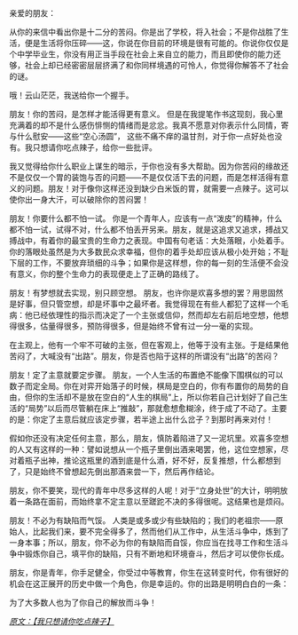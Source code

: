 亲爱的朋友：

从你的来信中看出你是十二分的苦闷。你是出了学校，将入社会；不是你战胜了生活，便是生活将你压碎——这，你说在你目前的环境是很有可能的。你说你仅仅是个中学毕业生，你没有用正当手段在社会上来自立的能力，而且即使你的能力还够，社会上却已经密密层层挤满了和你同样境遇的可怜人，你觉得你解答不了社会的谜。

哦！云山茫茫，我送给你一个握手。


朋友！你的苦闷，是怎样才能活得更有意义。
但是在我提笔作书这现刻，我心里充满着的却不是什么感伤悱恻的情绪而是忿忿。我真不愿意对你表示什么同情，寄与什么慰安——这些“空心汤圆”， 这些不痛不痒的温甘剂，对于你一点好处也没有。我只想请你吃点辣子，给你一些批评。

我又觉得给你什么职业上谋生的暗示，于你也没有多大帮助。因为你苦闷的缘故还不是仅仅一个胃的装饱与否的问题——不是仅仅活下去的问题，而是怎样活得有意义的问题。朋友！对于像你这样还没到缺少白米饭的胃，就需要一点辣子。这可以使你出一身大汗，可以破除你的苦闷罢！


朋友！你要什么都不怕一试。
你是一个青年人，应该有一点“泼皮”的精神，什么都不怕一试，试得不对，什么都不怕丢开另来。朋友，就是这追求又追求，搏战又搏战中，有着你的最宝贵的生命力之表现。中国有句老话：大处落眼，小处着手。你的落眼处虽然是为大多数民众求幸福，但你的着手处却应该从极小处开始；不耻下层的工作，不要放弃琐细的斗争；如果你是这样想，你的每一刻的生活便不会没有意义，你的整个生命力的表现便走上了正确的路线了。　　


朋友！有梦想就去实现，别只顾空想。
朋友，也许你是欢喜多想的罢？用思固然是好事，但只管空想，却是坏事中之最坏者。我觉得现在有些人都犯了这样一个毛病：他已经依理性的指示而决定了一个主张或信仰，然而却左右前后地空想，他想得很多，估量得很多，预防得很多，但是始终不曾有过一分一毫的实现。

在主观上，他有一个牢不可破的主张，但在客观上，他等于没有主张。于是结果他苦闷了，大喊没有“出路”。朋友，你是否也陷于这样的所谓没有“出路”的苦闷？


朋友！定了主意就要定步骤。
朋友，一个人生活的布置绝不能像下围棋似的可以数子而定全局。你在对弈开始落子的时候，棋局是空白的，你有布置你的局势的自由，但你的生活却不是放在空白的“人生的棋局”上，所以你若自己计划好了自己生活的“局势”以后而尽管躺在床上“推敲”，那就愈想愈糊涂，终于成了不动了。主要的是：你定了主意后就应该定步骤，若半途上出什么岔子？到那时再来对付！

假如你还没有决定任何主意，那么，朋友，慎防着陷进了又一泥坑里。欢喜多空想的人又有这样的一种：譬如说想从一个瓶子里倒出酒来喝罢，他，这位空想家，尽对着瓶子出神，推论这瓶里的酒到底是什么酒，好不好，反复推想，什么都想到了，只是始终不曾想起先倒出那酒来尝一下，然后再作结论。



朋友，你不要笑，现代的青年中尽多这样的人呢！对于“立身处世”的大计，明明放着一条路在面前，而始终拿不定主意以至蹉跎不决的多得很呢。这结果也是烦闷。

朋友！不必为有缺陷而气馁。
人类是或多或少有些缺陷的；我们的老祖宗——原始人，比起我们来，要不完全得多了，然而他们从工作中，从生活斗争中，炼到了一身本事；所以，朋友，你不必为你的有缺陷而自馁，你应当在找寻工作和生活斗争中锻炼你自己，填平你的缺陷，只有不断地和环境奋斗，然后才可以使你长成。


朋友，你是青年，你手足健全，你受过中等教育，你生在这转变时代，你有很好的机会在这正展开的历史中做一个角色，你是幸运的。你的出路是明明白白的一条：

为了大多数人也为了你自己的解放而斗争！


_[原文：【我只想请你吃点辣子】](超链接地址 "https://mp.weixin.qq.com/s/OswnlQytwWTlyx1Fl09JFg")_
